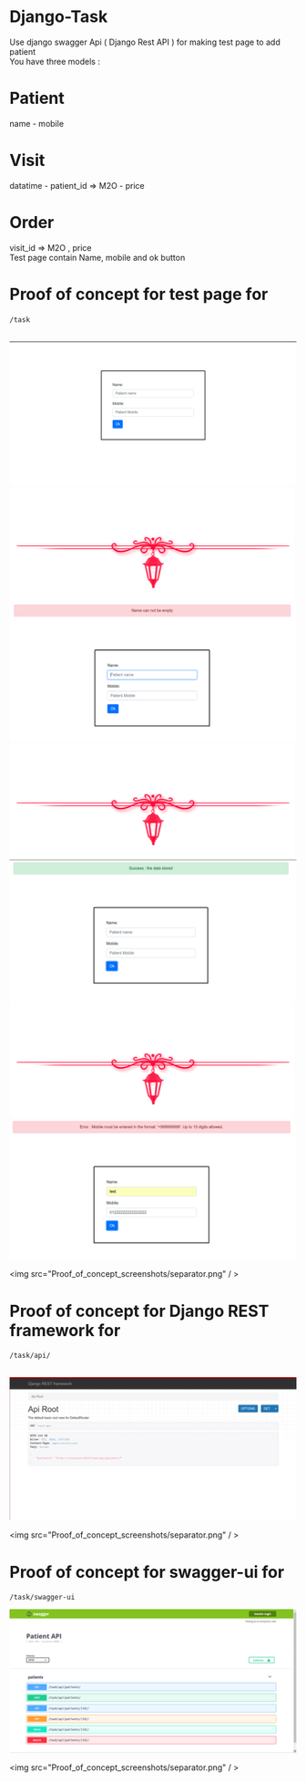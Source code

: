 # Django-Task
Use django swagger Api ( Django Rest API ) for making test page to add patient <br/>
You have three models : <br/>
# Patient <br/>
name - mobile
# Visit
datatime - patient_id => M2O - price<br/>
# Order
visit_id => M2O , price <br/>
Test page contain Name, mobile and ok button <br/>

# Proof of concept for test page for

```
/task 
```
<br/>
<img src="Proof_of_concept_screenshots/screenshot1.png" />
<br/>
<img src="Proof_of_concept_screenshots/separator.png" / >
<br/>
<img src="Proof_of_concept_screenshots/screenshot2.png" />
<br/>
<img src="Proof_of_concept_screenshots/separator.png" / >
<br/>
<img src="Proof_of_concept_screenshots/screenshot3.png" />
<br/>
<img src="Proof_of_concept_screenshots/separator.png" / >
<br/>
<img src="Proof_of_concept_screenshots/screenshot4.png" />
<br/>

<img src="Proof_of_concept_screenshots/separator.png" / >


# Proof of concept for Django REST framework for 

```
/task/api/ 
```
<br/>
<img src="Proof_of_concept_screenshots/djangorestframework.png" />
<br/>

<img src="Proof_of_concept_screenshots/separator.png" / >


# Proof of concept for swagger-ui for

```
/task/swagger-ui 
```
<img src="Proof_of_concept_screenshots/swagger.png" />
<br/>

<img src="Proof_of_concept_screenshots/separator.png" / >

